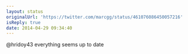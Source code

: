 ```yaml
---
layout: status
originalUrl: 'https://twitter.com/marcgg/status/461076086450057216'
isReply: true
date: 2014-04-29 09:34:40
---
```


@hridoy43 everything seems up to date
